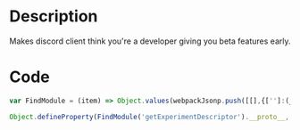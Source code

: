 # Description 

Makes discord client think you're a developer giving you beta features early.

# Code

```js
var FindModule = (item) => Object.values(webpackJsonp.push([[],{['']:(_,e,r)=>{e.cache=r.c}},[['']]]).cache).find(m=>m.exports&&m.exports.default&&m.exports.default[item]!==void 0).exports.default;

Object.defineProperty(FindModule('getExperimentDescriptor').__proto__, 'isDeveloper', { get: () => true });
